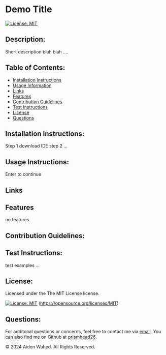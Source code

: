 # Demo Title
  
  [![License: MIT](https://img.shields.io/badge/License-MIT-yellow.svg)](https://opensource.org/licenses/MIT)
  
  ## Description:
  Short description blah blah ....
  
  ## Table of Contents:
  - [Installation Instructions](#Installation-Instructions)
  - [Usage Information](#Usage-Instructions)
  - [Links](#Links)
  - [Features](#Features)
  - [Contribution Guidelines](#Contribution-Guidelines)
  - [Test Instructions](#Test-Instructions)
  - [License](#License)
  - [Questions](#Questions)

  ## Installation Instructions:
  Step 1 download IDE step 2 ...
  
  ## Usage Instructions:
  Enter to continue

  ## Links

  ## Features
  no features
  
  ## Contribution Guidelines:
  
  
  ## Test Instructions:
  test examples ...
  
  ## License:
  
  Licensed under the The MIT License license.
  
  [![License: MIT](https://img.shields.io/badge/License-MIT-yellow.svg)](https://opensource.org/licenses/MIT)  (https://opensource.org/licenses/MIT)
  
  ## Questions:
  For additonal questions or concerns, feel free to contact me via [email](http://prismhead26@gmail.com). 
  You can also find me on Github at [prismhead26](https://github.com/prismhead26).
  
  © 2024 Aiden Wahed. All Rights Reserved.